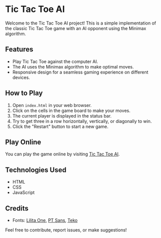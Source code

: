# Tic Tac Toe AI

Welcome to the Tic Tac Toe AI project! This is a simple implementation of the classic Tic Tac Toe game with an AI opponent using the Minimax algorithm.

## Features

- Play Tic Tac Toe against the computer AI.
- The AI uses the Minimax algorithm to make optimal moves.
- Responsive design for a seamless gaming experience on different devices.

## How to Play

1. Open `index.html` in your web browser.
2. Click on the cells in the game board to make your moves.
3. The current player is displayed in the status bar.
4. Try to get three in a row horizontally, vertically, or diagonally to win.
5. Click the "Restart" button to start a new game.

## Play Online

You can play the game online by visiting [Tic Tac Toe AI](https://michalczudziak.github.io/TicTacToe/).

## Technologies Used

- HTML
- CSS
- JavaScript

## Credits

- Fonts: [Lilita One](https://fonts.google.com/specimen/Lilita+One), [PT Sans](https://fonts.google.com/specimen/PT+Sans), [Teko](https://fonts.google.com/specimen/Teko)

Feel free to contribute, report issues, or make suggestions!
